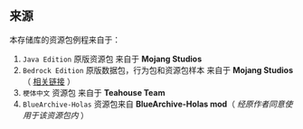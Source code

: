 ## 来源

本存储库的资源包例程来自于：

1. `Java Edition` 原版资源包 来自于 **Mojang Studios**
2. `Bedrock Edition` 原版数据包，行为包和资源包样本 来自于 **Mojang Studios**（ [相关链接](https://github.com/Mojang/bedrock-samples/releases) ）
3. `梗体中文` 资源包 来自于 **Teahouse Team**
4. `BlueArchive-Holas` 资源包来自 **BlueArchive-Holas mod**（ *经原作者同意使用于该资源包内* ）